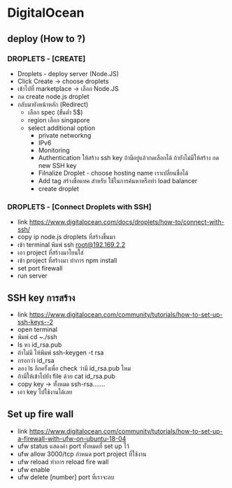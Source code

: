 # DigitalOcean

## deploy (How to ?)

### DROPLETS - [CREATE]
  - Droplets - deploy server (Node.JS)
  - Click Create -> choose droplets
  - เข้าไปที่ marketplace -> เลือก Node.JS
  - กด create node.js droplet
  - กลับมายังหน้าหลัก (Redirect) 
    - เลือก spec (ขั้นต่ำ 5$)
    - region เลือก singapore
    - select additional option 
      - private networkng
      - IPv6
      - Monitoring
      - Authentication ให้สร้าง ssh key ถ้ามีอยู่แล้วกดเลือกได้ ถ้ายังไม่มีให้สร้าง กด new SSH key
      - Filnalize Droplet - choose hosting name เราเปลี่ยนชื่อได้
      - Add tag สร้างชื่อแทค สำหรับ ใช้ในการค้นหาหรือทำ load balancer
      - create droplet

### DROPLETS - [Connect Droplets with SSH]
  - link https://www.digitalocean.com/docs/droplets/how-to/connect-with-ssh/
  - copy ip node.js droplets ที่สร้างขึ้นมา
  - เข้า terminal พิมพ์ ssh root@192.169.2.2
  - เอา project ที่สร้างมาโยนใส่
  - เข้า project ที่สร้างมา ทำการ npm install 
  - set port firewall 
  - run server 

## SSH key การสร้าง
  - link https://www.digitalocean.com/community/tutorials/how-to-set-up-ssh-keys--2
  - open terminal
  - พิมพ์ cd ~./ssh
  - ls หา id_rsa.pub
  - ถ้าไม่มี ให้พิมพ์ ssh-keygen -t rsa
  - กรอกว่า id_rsa
  - ลอง ls อีกครั้งเพื่อ check ว่ามี id_rsa.pub ไหม
  - ถ้ามีให้เข้าไปยัง file ด้วย cat id_rsa.pub
  - copy key -> ทั้งหมด ssh-rsa.......
  - เอา key ไปใช้งานได้เลย

## Set up fire wall
  - link https://www.digitalocean.com/community/tutorials/how-to-set-up-a-firewall-with-ufw-on-ubuntu-18-04
  - ufw status แสดงค่า port ทั้งหมดที่ set up ไว้
  - ufw allow 3000/tcp กำหนด port project ที่ใช้งาน
  - ufw reload ทำการ reload fire wall
  - ufw enable
  - ufw delete [number] port ที่เราจะลบ